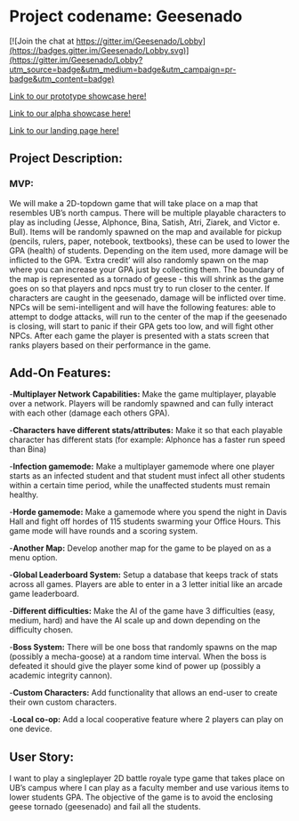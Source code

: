# Project codename: Geesenado

[![Join the chat at https://gitter.im/Geesenado/Lobby](https://badges.gitter.im/Geesenado/Lobby.svg)](https://gitter.im/Geesenado/Lobby?utm_source=badge&utm_medium=badge&utm_campaign=pr-badge&utm_content=badge)

[Link to our prototype showcase here!](https://www.youtube.com/watch?v=ZycyCAmxYz4)

[Link to our alpha showcase here!](https://www.youtube.com/watch?v=yjcSNO0zn5w)

[Link to our landing page here!](https://connormulqueen.github.io/Geesenado/)

## Project Description:
### MVP:


We will make a 2D-topdown game that will take place on a map that resembles UB’s north campus. There will be multiple playable characters to play as including (Jesse, Alphonce, Bina, Satish, Atri, Ziarek, and Victor e. Bull). Items will be randomly spawned on the map and available for pickup (pencils, rulers, paper, notebook, textbooks), these can be used to lower the GPA (health) of students. Depending on the item used, more damage will be inflicted to the GPA. ‘Extra credit’ will also randomly spawn on the map where you can increase your GPA just by collecting them. The boundary of the map is represented as a tornado of geese - this will shrink as the game goes on so that players and npcs must try to run closer to the center. If characters are caught in the geesenado, damage will be inflicted over time. NPCs will be semi-intelligent and will have the following features: able to attempt to dodge attacks, will run to the center of the map if the geesenado is closing, will start to panic if their GPA gets too low, and  will fight other NPCs. After each game the player is presented with a stats screen that ranks players based on their performance in the game.

## Add-On Features: 

-**Multiplayer Network Capabilities:** Make the game multiplayer, playable over a network. Players will be randomly spawned and can fully interact with each other (damage each others GPA).

-**Characters have different stats/attributes:** Make it so that each playable character has different stats (for example: Alphonce has a faster run speed than Bina)

-**Infection gamemode:** Make a multiplayer gamemode where one player starts as an infected student and that student must infect all other students within a certain time period, while the unaffected students must remain healthy.

-**Horde gamemode:** Make a gamemode where you spend the night in Davis Hall and fight off hordes of 115 students swarming your Office Hours. This game mode will have rounds and a scoring system.

-**Another Map:** Develop another map for the game to be played on as a menu option.

-**Global Leaderboard System:** Setup a database that keeps track of stats across all games. Players are able to enter in a 3 letter initial like an arcade game leaderboard.

-**Different difficulties:** Make the AI of the game have 3 difficulties (easy, medium, hard) and have the AI scale up and down depending on the difficulty chosen.

-**Boss System:** There will be one boss that randomly spawns on the map (possibly a mecha-goose) at a random time interval. When the boss is defeated it should give the player some kind of power up (possibly a academic integrity cannon).

-**Custom Characters:** Add functionality that allows an end-user to create their own custom characters.

-**Local co-op:** Add a local cooperative feature where 2 players can play on one device.

## User Story:
I want to play a singleplayer 2D battle royale type game that takes place on UB’s campus where I can play as a faculty member and use various items to lower students GPA. The objective of the game is to avoid the enclosing geese tornado (geesenado) and fail all the students.
